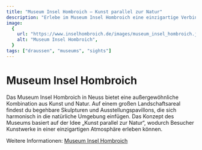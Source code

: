 ```yaml
---
title: "Museum Insel Hombroich – Kunst parallel zur Natur"
description: "Erlebe im Museum Insel Hombroich eine einzigartige Verbindung von Kunst, Architektur und Natur in einer renaturierten Park- und Auenlandschaft."
image:
  {
    url: "https://www.inselhombroich.de/images/museum_insel_hombroich.jpg",
    alt: "Museum Insel Hombroich",
  }
tags: ["draussen", "museums", "sights"]
---
```


# Museum Insel Hombroich

Das Museum Insel Hombroich in Neuss bietet eine außergewöhnliche Kombination aus Kunst und Natur. Auf einem großen Landschaftsareal findest du begehbare Skulpturen und Ausstellungspavillons, die sich harmonisch in die natürliche Umgebung einfügen. Das Konzept des Museums basiert auf der Idee „Kunst parallel zur Natur“, wodurch Besucher Kunstwerke in einer einzigartigen Atmosphäre erleben können.

Weitere Informationen: [Museum Insel Hombroich](https://www.inselhombroich.de/en)
